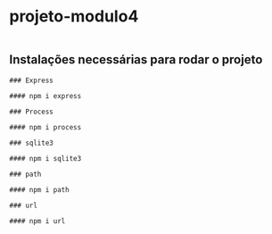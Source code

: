 # projeto-modulo4
```

```
## Instalações necessárias para rodar o projeto
```
### Express

#### npm i express

### Process

#### npm i process

### sqlite3

#### npm i sqlite3

### path

#### npm i path

### url

#### npm i url
```

